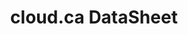 ---
title: cloud.ca DataSheet
ExternalLink: https://cdn2.hubspot.net/hubfs/732832/One-pagers/CloudCa_DataSheet_EN_v3%20(1).pdf
resources:
- name: "thumbnail"
  src: "cloudca.png"
description:
keywords:
tags:
---